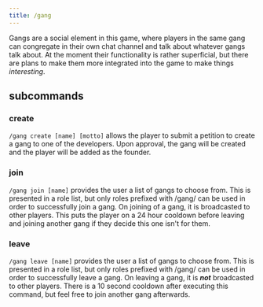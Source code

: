 ```yaml
---
title: /gang
---
```


Gangs are a social element in this game, where players in the same gang can congregate in their own chat channel and talk about whatever gangs talk about. At the moment their functionality is rather superficial, but there are plans to make them more integrated into the game to make things _interesting_.

## subcommands

### **create**

`/gang create [name] [motto]` allows the player to submit a petition to create a gang to one of the developers. Upon approval, the gang will be created and the player will be added as the founder.

### **join**

`/gang join [name]` provides the user a list of gangs to choose from. This is presented in a role list, but only roles prefixed with /gang/ can be used in order to successfully join a gang. On joining of a gang, it is broadcasted to other players. This puts the player on a 24 hour cooldown before leaving and joining another gang if they decide this one isn't for them.

### **leave**

`/gang leave [name]` provides the user a list of gangs to choose from. This is presented in a role list, but only roles prefixed with /gang/ can be used in order to successfully leave a gang. On leaving a gang, it is **_not_** broadcasted to other players. There is a 10 second cooldown after executing this command, but feel free to join another gang afterwards.
